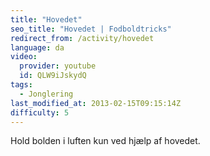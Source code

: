 ```yaml
---
title: "Hovedet"
seo_title: "Hovedet | Fodboldtricks"
redirect_from: /activity/hovedet
language: da
video:
  provider: youtube
  id: QLW9iJskydQ
tags:
  - Jonglering
last_modified_at: 2013-02-15T09:15:14Z
difficulty: 5
---
```


Hold bolden i luften kun ved hjælp af hovedet.
